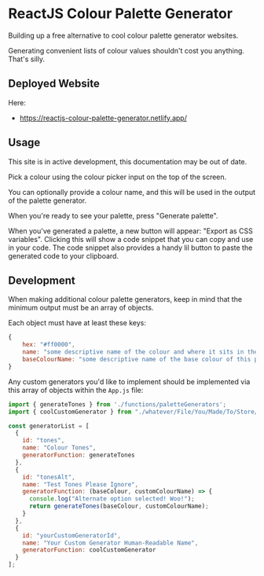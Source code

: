 # ReactJS Colour Palette Generator

Building up a free alternative to cool colour palette generator websites.

Generating convenient lists of colour values shouldn't cost you anything. That's silly.

## Deployed Website

Here: 

- https://reactjs-colour-palette-generator.netlify.app/


## Usage

This site is in active development, this documentation may be out of date.

Pick a colour using the colour picker input on the top of the screen.

You can optionally provide a colour name, and this will be used in the output of the palette generator.

When you're ready to see your palette, press "Generate palette".

When you've generated a palette, a new button will appear: "Export as CSS variables". 
Clicking this will show a code snippet that you can copy and use in your code.
The code snippet also provides a handy lil button to paste the generated code to your clipboard.



## Development

When making additional colour palette generators, keep in mind that the minimum output must be an array of objects.

Each object must have at least these keys:

```js
{
	hex: "#ff0000",
	name: "some descriptive name of the colour and where it sits in the palette, eg. red-500",
	baseColourName: "some descriptive name of the base colour of this palette, eg. red."
}
```

Any custom generators you'd like to implement should be implemented via this array of objects within the `App.js` file:

```js
import { generateTones } from './functions/paletteGenerators';
import { coolCustomGenerator } from "./whatever/File/You/Made/To/Store/Your/Generator";

const generatorList = [
  {
    id: "tones",
    name: "Colour Tones",
    generatorFunction: generateTones
  },
  {
    id: "tonesAlt",
    name: "Test Tones Please Ignore",
    generatorFunction: (baseColour, customColourName) => {
      console.log("Alternate option selected! Woo!");
      return generateTones(baseColour, customColourName);
    }
  },
  {
	id: "yourCustomGeneratorId",
	name: "Your Custom Generator Human-Readable Name",
	generatorFunction: coolCustomGenerator
  }
];
```